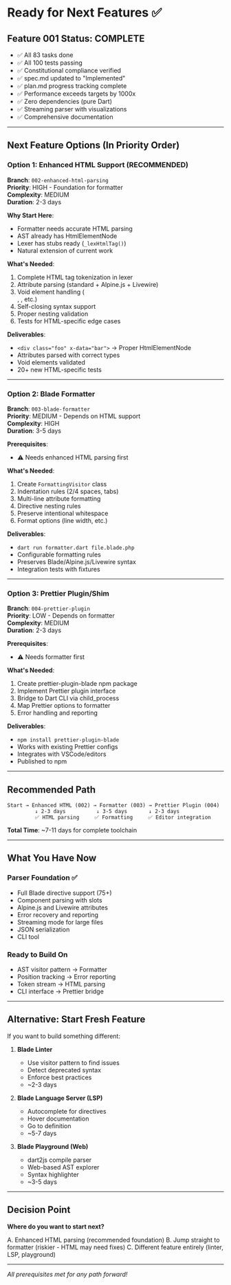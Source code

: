 # Ready for Next Features ✅

## Feature 001 Status: COMPLETE

- ✅ All 83 tasks done
- ✅ All 100 tests passing  
- ✅ Constitutional compliance verified
- ✅ spec.md updated to "Implemented"
- ✅ plan.md progress tracking complete
- ✅ Performance exceeds targets by 1000x
- ✅ Zero dependencies (pure Dart)
- ✅ Streaming parser with visualizations
- ✅ Comprehensive documentation

---

## Next Feature Options (In Priority Order)

### Option 1: Enhanced HTML Support (RECOMMENDED)
**Branch**: `002-enhanced-html-parsing`  
**Priority**: HIGH - Foundation for formatter  
**Complexity**: MEDIUM  
**Duration**: 2-3 days

**Why Start Here**:
- Formatter needs accurate HTML parsing
- AST already has HtmlElementNode  
- Lexer has stubs ready (`_lexHtmlTag()`)
- Natural extension of current work

**What's Needed**:
1. Complete HTML tag tokenization in lexer
2. Attribute parsing (standard + Alpine.js + Livewire)
3. Void element handling (<br>, <img>, etc.)
4. Self-closing syntax support
5. Proper nesting validation
6. Tests for HTML-specific edge cases

**Deliverables**:
- `<div class="foo" x-data="bar">` → Proper HtmlElementNode
- Attributes parsed with correct types
- Void elements validated
- 20+ new HTML-specific tests

---

### Option 2: Blade Formatter  
**Branch**: `003-blade-formatter`  
**Priority**: MEDIUM - Depends on HTML support  
**Complexity**: HIGH  
**Duration**: 3-5 days

**Prerequisites**:
- ⚠️ Needs enhanced HTML parsing first

**What's Needed**:
1. Create `FormattingVisitor` class
2. Indentation rules (2/4 spaces, tabs)
3. Multi-line attribute formatting
4. Directive nesting rules
5. Preserve intentional whitespace
6. Format options (line width, etc.)

**Deliverables**:
- `dart run formatter.dart file.blade.php`
- Configurable formatting rules
- Preserves Blade/Alpine.js/Livewire syntax
- Integration tests with fixtures

---

### Option 3: Prettier Plugin/Shim
**Branch**: `004-prettier-plugin`  
**Priority**: LOW - Depends on formatter  
**Complexity**: MEDIUM  
**Duration**: 2-3 days

**Prerequisites**:
- ⚠️ Needs formatter first

**What's Needed**:
1. Create prettier-plugin-blade npm package
2. Implement Prettier plugin interface
3. Bridge to Dart CLI via child_process
4. Map Prettier options to formatter
5. Error handling and reporting

**Deliverables**:
- `npm install prettier-plugin-blade`
- Works with existing Prettier configs
- Integrates with VSCode/editors
- Published to npm

---

## Recommended Path

```
Start → Enhanced HTML (002) → Formatter (003) → Prettier Plugin (004)
         ↓ 2-3 days          ↓ 3-5 days       ↓ 2-3 days
         ✅ HTML parsing     ✅ Formatting     ✅ Editor integration
```

**Total Time**: ~7-11 days for complete toolchain

---

## What You Have Now

### Parser Foundation ✅
- Full Blade directive support (75+)
- Component parsing with slots
- Alpine.js and Livewire attributes
- Error recovery and reporting
- Streaming mode for large files
- JSON serialization
- CLI tool

### Ready to Build On
- AST visitor pattern → Formatter
- Position tracking → Error reporting
- Token stream → HTML parsing
- CLI interface → Prettier bridge

---

## Alternative: Start Fresh Feature

If you want to build something different:

1. **Blade Linter**
   - Use visitor pattern to find issues
   - Detect deprecated syntax
   - Enforce best practices
   - ~2-3 days

2. **Blade Language Server (LSP)**
   - Autocomplete for directives
   - Hover documentation
   - Go to definition
   - ~5-7 days

3. **Blade Playground (Web)**
   - dart2js compile parser
   - Web-based AST explorer
   - Syntax highlighter
   - ~3-5 days

---

## Decision Point

**Where do you want to start next?**

A. Enhanced HTML parsing (recommended foundation)
B. Jump straight to formatter (riskier - HTML may need fixes)
C. Different feature entirely (linter, LSP, playground)

---

*All prerequisites met for any path forward!*
